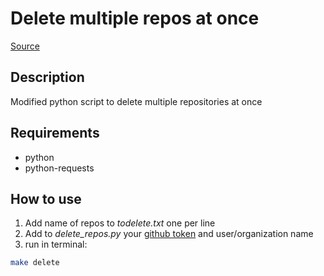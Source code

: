 # Delete multiple repos at once
[Source](https://gist.github.com/alinefr/9cc54871d439ac96aff2)

## Description

Modified python script to delete multiple repositories at once

## Requirements

- python
- python-requests

## How to use

1. Add name of repos to *todelete.txt* one per line
2. Add to *delete_repos.py* your [github token](https://github.com/settings/tokens) and user/organization name
2. run in terminal:
```bash
make delete
```